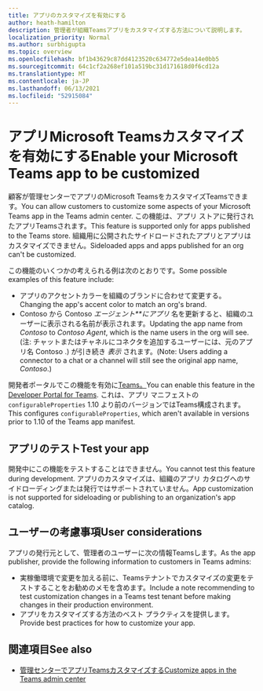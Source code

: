 ```yaml
---
title: アプリのカスタマイズを有効にする
author: heath-hamilton
description: 管理者が組織Teamsアプリをカスタマイズする方法について説明します。
localization_priority: Normal
ms.author: surbhigupta
ms.topic: overview
ms.openlocfilehash: bf1b43629c87dd4123520c634772e5dea14e0bb5
ms.sourcegitcommit: 64c1cf2a268ef101a519bc31d171618d0f6cd12a
ms.translationtype: MT
ms.contentlocale: ja-JP
ms.lasthandoff: 06/13/2021
ms.locfileid: "52915084"
---
```

# <a name="enable-your-microsoft-teams-app-to-be-customized"></a><span data-ttu-id="2d120-103">アプリMicrosoft Teamsカスタマイズを有効にする</span><span class="sxs-lookup"><span data-stu-id="2d120-103">Enable your Microsoft Teams app to be customized</span></span>

<span data-ttu-id="2d120-104">顧客が管理センターでアプリのMicrosoft TeamsをカスタマイズTeamsできます。</span><span class="sxs-lookup"><span data-stu-id="2d120-104">You can allow customers to customize some aspects of your Microsoft Teams app in the Teams admin center.</span></span> <span data-ttu-id="2d120-105">この機能は、アプリ ストアに発行されたアプリTeamsされます。</span><span class="sxs-lookup"><span data-stu-id="2d120-105">This feature is supported only for apps published to the Teams store.</span></span> <span data-ttu-id="2d120-106">組織用に公開されたサイドロードされたアプリとアプリはカスタマイズできません。</span><span class="sxs-lookup"><span data-stu-id="2d120-106">Sideloaded apps and apps published for an org can't be customized.</span></span>

<span data-ttu-id="2d120-107">この機能のいくつかの考えられる例は次のとおりです。</span><span class="sxs-lookup"><span data-stu-id="2d120-107">Some possible examples of this feature include:</span></span>

* <span data-ttu-id="2d120-108">アプリのアクセントカラーを組織のブランドに合わせて変更する。</span><span class="sxs-lookup"><span data-stu-id="2d120-108">Changing the app's accent color to match an org's brand.</span></span>
* <span data-ttu-id="2d120-109">Contoso から Contoso *エージェント\*\*にアプリ* 名を更新すると、組織のユーザーに表示される名前が表示されます。</span><span class="sxs-lookup"><span data-stu-id="2d120-109">Updating the app name from *Contoso* to *Contoso Agent*, which is the name users in the org will see.</span></span> <span data-ttu-id="2d120-110">(注: チャットまたはチャネルにコネクタを追加するユーザーには、元のアプリ名 Contoso .) が引き続き *表示* されます。</span><span class="sxs-lookup"><span data-stu-id="2d120-110">(Note: Users adding a connector to a chat or a channel will still see the original app name, *Contoso*.)</span></span>

<span data-ttu-id="2d120-111">開発者ポータルでこの機能を有効に[Teams。](https://dev.teams.microsoft.com/home)</span><span class="sxs-lookup"><span data-stu-id="2d120-111">You can enable this feature in the [Developer Portal for Teams](https://dev.teams.microsoft.com/home).</span></span> <span data-ttu-id="2d120-112">これは、アプリ マニフェストの `configurableProperties` 1.10 より前のバージョンではTeams構成されます。</span><span class="sxs-lookup"><span data-stu-id="2d120-112">This configures `configurableProperties`, which aren't available in versions prior to 1.10 of the Teams app manifest.</span></span>

## <a name="test-your-app"></a><span data-ttu-id="2d120-113">アプリのテスト</span><span class="sxs-lookup"><span data-stu-id="2d120-113">Test your app</span></span>

<span data-ttu-id="2d120-114">開発中にこの機能をテストすることはできません。</span><span class="sxs-lookup"><span data-stu-id="2d120-114">You cannot test this feature during development.</span></span> <span data-ttu-id="2d120-115">アプリのカスタマイズは、組織のアプリ カタログへのサイドローディングまたは発行ではサポートされていません。</span><span class="sxs-lookup"><span data-stu-id="2d120-115">App customization is not supported for sideloading or publishing to an organization's app catalog.</span></span>

## <a name="user-considerations"></a><span data-ttu-id="2d120-116">ユーザーの考慮事項</span><span class="sxs-lookup"><span data-stu-id="2d120-116">User considerations</span></span>

<span data-ttu-id="2d120-117">アプリの発行元として、管理者のユーザーに次の情報Teamsします。</span><span class="sxs-lookup"><span data-stu-id="2d120-117">As the app publisher, provide the following information to customers in Teams admins:</span></span>
* <span data-ttu-id="2d120-118">実稼働環境で変更を加える前に、Teamsテナントでカスタマイズの変更をテストすることをお勧めのメモを含めます。</span><span class="sxs-lookup"><span data-stu-id="2d120-118">Include a note recommending to test customization changes in a Teams test tenant before making changes in their production environment.</span></span> 
* <span data-ttu-id="2d120-119">アプリをカスタマイズする方法のベスト プラクティスを提供します。</span><span class="sxs-lookup"><span data-stu-id="2d120-119">Provide best practices for how to customize your app.</span></span>

## <a name="see-also"></a><span data-ttu-id="2d120-120">関連項目</span><span class="sxs-lookup"><span data-stu-id="2d120-120">See also</span></span>

* [<span data-ttu-id="2d120-121">管理センターでアプリTeamsカスタマイズする</span><span class="sxs-lookup"><span data-stu-id="2d120-121">Customize apps in the Teams admin center</span></span>](/MicrosoftTeams/customize-apps)
